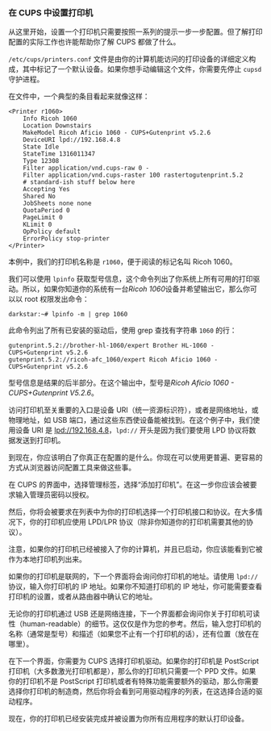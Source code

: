### 在 CUPS 中设置打印机

从这里开始，设置一个打印机只需要按照一系列的提示一步一步配置。但了解打印配置的实际工作也许能帮助你了解 CUPS 都做了什么。

`/etc/cups/printers.conf` 文件是由你的计算机能访问的打印设备的详细定义构成，其中标记了一个默认设备。如果你想手动编辑这个文件，你需要先停止 `cupsd` 守护进程。

在文件中，一个典型的条目看起来就像这样：

```
<Printer r1060>
    Info Ricoh 1060
    Location Downstairs
    MakeModel Ricoh Aficio 1060 - CUPS+Gutenprint v5.2.6
    DeviceURI lpd://192.168.4.8
    State Idle
    StateTime 1316011347
    Type 12308
    Filter application/vnd.cups-raw 0 -
    Filter application/vnd.cups-raster 100 rastertogutenprint.5.2
    # standard-ish stuff below here
    Accepting Yes
    Shared No
    JobSheets none none
    QuotaPeriod 0
    PageLimit 0
    KLimit 0
    OpPolicy default
    ErrorPolicy stop-printer
</Printer>
```

本例中，我们的打印机名称是 `r1060`，便于阅读的标记名叫 Ricoh 1060。

我们可以使用 `lpinfo` 获取型号信息，这个命令列出了你系统上所有可用的打印驱动。所以，如果你知道你的系统有一台*Ricoh 1060*设备并希望输出它，那么你可以以 root 权限发出命令：

```
darkstar:~# lpinfo -m | grep 1060
```

此命令列出了所有已安装的驱动后，使用 grep 查找有字符串 `1060` 的行：

```
gutenprint.5.2://brother-hl-1060/expert Brother HL-1060 - CUPS+Gutenprint v5.2.6
gutenprint.5.2://ricoh-afc_1060/expert Ricoh Aficio 1060 - CUPS+Gutenprint v5.2.6
```

型号信息是结果的后半部分。在这个输出中，型号是*Ricoh Aficio 1060 - CUPS+Gutenprint V5.2.6*。

访问打印机至关重要的入口是设备 URI（统一资源标识符），或者是网络地址，或物理地址，如 USB 端口，通过这些东西使设备能被找到。在这个例子中，我们使用设备 URI 是 [lpd://192.168.4.8](lpd://192.168.4.8)，`lpd://` 开头是因为我们要使用 LPD 协议将数据发送到打印机。

到现在，你应该明白了你真正在配置的是什么。你现在可以使用更普遍、更容易的方式从浏览器访问配置工具来做这些事。

在 CUPS 的界面中，选择管理标签，选择“添加打印机”。在这一步你应该会被要求输入管理员密码以授权。

然后，你将会被要求在列表中为你的打印机选择一个打印机接口和协议。在大多情况下，你的打印机应使用 LPD/LPR 协议（除非你知道你的打印机需要其他的协议）。

注意，如果你的打印机已经被接入了你的计算机，并且已启动，你应该能看到它被作为本地打印机列出来。

如果你的打印机是联网的，下一个界面将会询问你打印机的地址。请使用 `lpd://` 协议，输入你打印机的 IP 地址。如果你不知道打印机的 IP 地址，你可能需要查看打印机的设置，或者从路由器中确认它的地址。

无论你的打印机通过 USB 还是网络连接，下一个界面都会询问你关于打印机可读性（human-readable）的细节。这仅仅是作为您的参考。然后，输入您打印机的名称（通常是型号）和描述（如果您不止有一个打印机的话），还有位置（放在在哪里）。

在下一个界面，你需要为 CUPS 选择打印机驱动。如果你的打印机是 PostScript 打印机（大多数激光打印机都是），那么你的打印机只需要一个 PPD 文件。如果你的打印机不是 PostScript 打印机或者有特殊功能需要额外的驱动，那么你需要选择你打印机的制造商，然后你将会看到可用驱动程序的列表，在这选择合适的驱动程序。

现在，你的打印机已经安装完成并被设置为你所有应用程序的默认打印设备。
